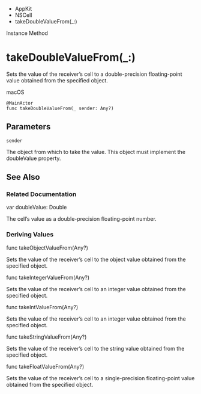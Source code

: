 

- AppKit
- NSCell
-  takeDoubleValueFrom(\_:) 

Instance Method

# takeDoubleValueFrom(\_:)

Sets the value of the receiver’s cell to a double-precision floating-point value obtained from the specified object.

macOS

``` source
@MainActor
func takeDoubleValueFrom(_ sender: Any?)
```

## Parameters 

`sender`  

The object from which to take the value. This object must implement the doubleValue property.

## See Also

### Related Documentation

var doubleValue: Double

The cell’s value as a double-precision floating-point number.

### Deriving Values

func takeObjectValueFrom(Any?)

Sets the value of the receiver’s cell to the object value obtained from the specified object.

func takeIntegerValueFrom(Any?)

Sets the value of the receiver’s cell to an integer value obtained from the specified object.

func takeIntValueFrom(Any?)

Sets the value of the receiver’s cell to an integer value obtained from the specified object.

func takeStringValueFrom(Any?)

Sets the value of the receiver’s cell to the string value obtained from the specified object.

func takeFloatValueFrom(Any?)

Sets the value of the receiver’s cell to a single-precision floating-point value obtained from the specified object.

